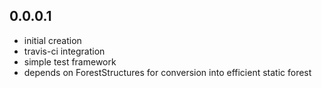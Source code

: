 0.0.0.1
-------

- initial creation
- travis-ci integration
- simple test framework
- depends on ForestStructures for conversion into efficient static forest
